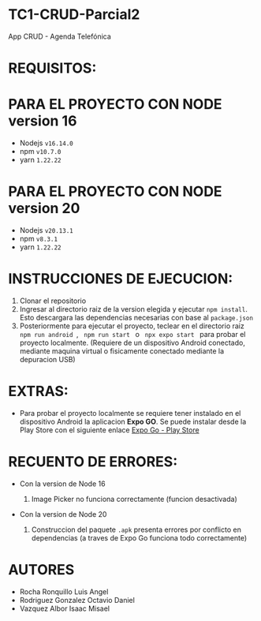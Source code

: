 # TC1-CRUD-Parcial2
App CRUD - Agenda Telefónica

# REQUISITOS:

# PARA EL PROYECTO CON NODE version 16
* Nodejs <code>v16.14.0 </code>
* npm <code>v10.7.0</code>
* yarn <code>1.22.22</code>

# PARA EL PROYECTO CON NODE version 20
* Nodejs <code>v20.13.1</code>
* npm <code>v8.3.1</code>
* yarn <code>1.22.22</code>

# INSTRUCCIONES DE EJECUCION:
  1. Clonar el repositorio
  2. Ingresar al directorio raiz de la version elegida y ejecutar <code>npm install</code>. Esto descargara las dependencias necesarias con base al <code>package.json</code>
  3. Posteriormente para ejecutar el proyecto, teclear en el directorio raiz <code> npm run android </code>, <code> npm run start </code> o <code> npx expo start </code> para probar el proyecto localmente. (Requiere de un dispositivo Android conectado, mediante maquina virtual o fisicamente conectado mediante la depuracion USB)

# EXTRAS:
* Para probar el proyecto localmente se requiere tener instalado en el dispositivo Android la aplicacion <b> Expo GO</b>. Se puede instalar desde la Play Store con el siguiente enlace [Expo Go - Play Store](https://play.google.com/store/apps/details?id=host.exp.exponent&hl=es_MX&pli=1)

# RECUENTO DE ERRORES:
* Con la version de Node 16
    1. Image Picker no funciona correctamente (funcion desactivada)

* Con la version de Node 20
    1. Construccion del paquete <code>.apk</code> presenta errores por conflicto en dependencias (a traves de Expo Go funciona todo correctamente)

# AUTORES
* Rocha Ronquillo Luis Angel
* Rodriguez Gonzalez Octavio Daniel
* Vazquez Albor Isaac Misael
